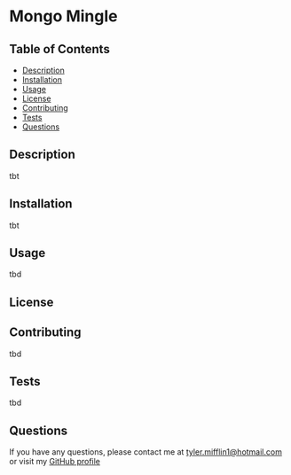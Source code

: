 # Mongo Mingle

## Table of Contents
* [Description](#description)
* [Installation](#installation)
* [Usage](#usage)
* [License](#license)
* [Contributing](#contributing)
* [Tests](#tests)
* [Questions](#questions)
## Description
tbt
## Installation
tbt
## Usage
tbd
## License

## Contributing
tbd
## Tests
tbd
## Questions
If you have any questions, please contact me at [tyler.mifflin1@hotmail.com](mailto:tyler.mifflin1@hotmail.com) or visit my [GitHub profile](https://github.com/tylermifflin)
